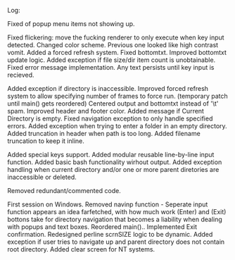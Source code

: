 
Log:

Fixed of popup menu items not showing up.

Fixed flickering: move the fucking renderer to only execute when key input detected.
Changed color scheme. Previous one looked like high contrast vomit.
Added a forced refresh system.
Fixed bottomtxt.
Improved bottomtxt update logic.
Added exception if file size/dir item count is unobtainable.
Fixed error message implementation. Any text persists until key input is recieved.

Added exception if directory is inaccessible.
Improved forced refresh system to allow specifying number of frames to force run. (temporary patch until main() gets reordered)
Centered output and bottomtxt instead of '\t' spam.
Improved header and footer color.
Added message if Current Directory is empty.
Fixed navigation exception to only handle specified errors.
Added exception when trying to enter a folder in an empty directory.
Added truncation in header when path is too long.
Added filename truncation to keep it inline.

Added special keys support.
Added modular reusable line-by-line input function.
Added basic bash functionality wirhout output.
Added exception handling when current directory and/or one or more parent diretories are inaccessible or deleted.

Removed redundant/commented code.

First session on Windows.
Removed navinp function - Seperate input function appears an idea farfetched, with how much work (Enter) and (Exit) bottons take for directory navigation that becomes a liability when dealing with popups and text boxes.
Reordered main()..
Implemented Exit confirmation.
Redesigned perline scrnSIZE logic to be dynamic.
Added exception if user tries to navigate up and parent directory does not contain root directory.
Added clear screen for NT systems.
